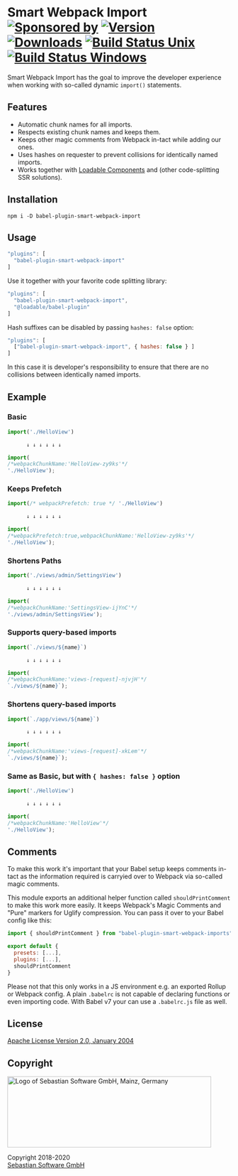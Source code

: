 # Smart Webpack Import<br/>[![Sponsored by][sponsor-img]][sponsor] [![Version][npm-version-img]][npm] [![Downloads][npm-downloads-img]][npm] [![Build Status Unix][travis-img]][travis] [![Build Status Windows][appveyor-img]][appveyor]

[sponsor-img]: https://img.shields.io/badge/Sponsored%20by-Sebastian%20Software-692446.svg
[sponsor]: https://www.sebastian-software.de
[npm]: https://www.npmjs.com/package/babel-plugin-smart-webpack-import
[npm-downloads-img]: https://img.shields.io/npm/dm/babel-plugin-smart-webpack-import.svg
[npm-version-img]: https://img.shields.io/npm/v/babel-plugin-smart-webpack-import.svg
[travis-img]: https://img.shields.io/travis/sebastian-software/babel-plugin-smart-webpack-import/master.svg?branch=master&label=unix%20build
[appveyor-img]: https://img.shields.io/appveyor/ci/swernerx/babel-plugin-smart-webpack-import/master.svg?label=windows%20build
[travis]: https://travis-ci.org/sebastian-software/babel-plugin-smart-webpack-import
[appveyor]: https://ci.appveyor.com/project/swernerx/babel-plugin-smart-webpack-import/branch/master

Smart Webpack Import has the goal to improve the developer experience when working with so-called dynamic `import()` statements.

## Features

- Automatic chunk names for all imports.
- Respects existing chunk names and keeps them.
- Keeps other magic comments from Webpack in-tact while adding our ones.
- Uses hashes on requester to prevent collisions for identically named imports.
- Works together with [Loadable Components](https://www.smooth-code.com/open-source/loadable-components/) and (other code-splitting SSR solutions).

## Installation

```
npm i -D babel-plugin-smart-webpack-import
```

## Usage

```js
"plugins": [
  "babel-plugin-smart-webpack-import"
]
```

Use it together with your favorite code splitting library:

```js
"plugins": [
  "babel-plugin-smart-webpack-import",
  "@loadable/babel-plugin"
]
```

Hash suffixes can be disabled by passing `hashes: false` option:

```js
"plugins": [
  ["babel-plugin-smart-webpack-import", { hashes: false } ]
]
```

In this case it is developer's responsibility to ensure that there are no
collisions between identically named imports.

## Example

### Basic

```js
import('./HelloView')

      ↓ ↓ ↓ ↓ ↓ ↓

import(
/*webpackChunkName:'HelloView-zy9ks'*/
'./HelloView');
```

### Keeps Prefetch

```js
import(/* webpackPrefetch: true */ './HelloView')

      ↓ ↓ ↓ ↓ ↓ ↓

import(
/*webpackPrefetch:true,webpackChunkName:'HelloView-zy9ks'*/
'./HelloView');
```

### Shortens Paths

```js
import('./views/admin/SettingsView')

      ↓ ↓ ↓ ↓ ↓ ↓

import(
/*webpackChunkName:'SettingsView-ijYnC'*/
'./views/admin/SettingsView');
```

### Supports query-based imports

```js
import(`./views/${name}`)

      ↓ ↓ ↓ ↓ ↓ ↓

import(
/*webpackChunkName:'views-[request]-njvjH'*/
`./views/${name}`);
```

### Shortens query-based imports

```js
import(`./app/views/${name}`)

      ↓ ↓ ↓ ↓ ↓ ↓

import(
/*webpackChunkName:'views-[request]-xkLem'*/
`./views/${name}`);
```

### Same as Basic, but with `{ hashes: false }` option

```js
import('./HelloView')

      ↓ ↓ ↓ ↓ ↓ ↓

import(
/*webpackChunkName:'HelloView'*/
'./HelloView');
```

## Comments

To make this work it's important that your Babel setup keeps comments in-tact as the information
required is carryied over to Webpack via so-called magic comments.

This module exports an additional helper function called `shouldPrintComment` to make this work more easily. It keeps Webpack's Magic Comments and "Pure" markers for Uglify compression. You can pass it over to your Babel config like this:

```js
import { shouldPrintComment } from "babel-plugin-smart-webpack-imports"

export default {
  presets: [...],
  plugins: [...],
  shouldPrintComment
}
```

Please not that this only works in a JS environment e.g. an exported Rollup or Webpack config. A plain `.babelrc` is not capable of declaring functions or even importing code. With Babel v7 your can use a `.babelrc.js` file as well.

## License

[Apache License Version 2.0, January 2004](license)

## Copyright

<img src="https://cdn.rawgit.com/sebastian-software/sebastian-software-brand/0d4ec9d6/sebastiansoftware-en.svg" alt="Logo of Sebastian Software GmbH, Mainz, Germany" width="460" height="160"/>

Copyright 2018-2020<br/>[Sebastian Software GmbH](http://www.sebastian-software.de)
